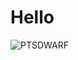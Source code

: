 # Hello
![PTSDWARF](https://i.imgur.com/1BkfEFV.png)
<!--
![Big Dwarfeloper](https://i.imgur.com/wSNKD2R.png)
Nothing going on here really... 
^This is me if you even care
-->
